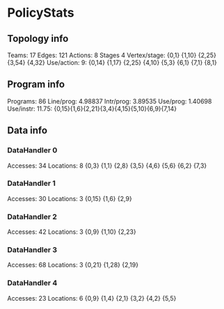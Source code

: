 # PolicyStats
## Topology info
Teams:		17
Edges:		121
Actions:	8
Stages		4
Vertex/stage:	{0,1} {1,10} {2,25} {3,54} {4,32} 
Use/action:	9: {0,14} {1,17} {2,25} {4,10} {5,3} {6,1} {7,1} {8,1} 

## Program info
Programs:	86
Line/prog:	4.98837
Intr/prog:	3.89535
Use/prog:	1.40698
Use/instr:	11.75: {0,15}{1,6}{2,21}{3,4}{4,15}{5,10}{6,9}{7,14}

## Data info

### DataHandler 0
Accesses:	34
Locations:	8
{0,3} {1,1} {2,8} {3,5} {4,6} {5,6} {6,2} {7,3} 

### DataHandler 1
Accesses:	30
Locations:	3
{0,15} {1,6} {2,9} 

### DataHandler 2
Accesses:	42
Locations:	3
{0,9} {1,10} {2,23} 

### DataHandler 3
Accesses:	68
Locations:	3
{0,21} {1,28} {2,19} 

### DataHandler 4
Accesses:	23
Locations:	6
{0,9} {1,4} {2,1} {3,2} {4,2} {5,5} 